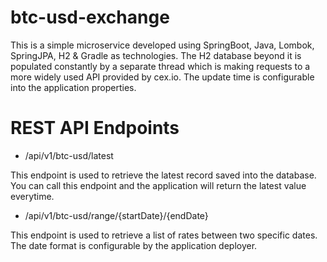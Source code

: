 # btc-usd-exchange

This is a simple microservice developed using SpringBoot, Java, Lombok, SpringJPA, H2 & Gradle as technologies. The H2 database beyond it is populated constantly by a separate thread which is making requests to a more widely used API provided by cex.io. The update time is configurable into the application properties.

# REST API Endpoints

* /api/v1/btc-usd/latest

This endpoint is used to retrieve the latest record saved into the database. You can call this endpoint and the application will return the latest value everytime.

* /api/v1/btc-usd/range/{startDate}/{endDate}

This endpoint is used to retrieve a list of rates between two specific dates. The date format is configurable by the application deployer.
